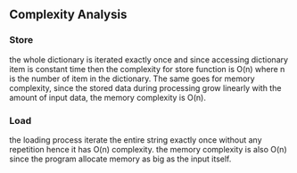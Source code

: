 ## Complexity Analysis

### Store
the whole dictionary is iterated exactly once and since accessing dictionary item is constant time then the complexity for store function is O(n) where n is the number of item in the dictionary. The same goes for memory complexity, since the stored data during processing grow linearly with the amount of input data, the memory complexity is O(n). 

### Load
the loading process iterate the entire string exactly once without any repetition hence it has O(n) complexity. the memory complexity is also O(n) since the program allocate memory as big as the input itself. 